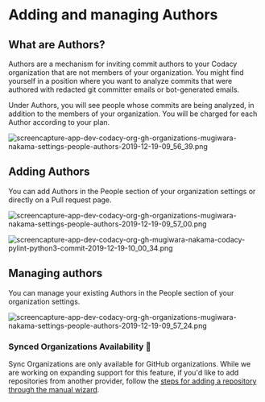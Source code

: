 # Adding and managing Authors

## What are Authors?

Authors are a mechanism for inviting commit authors to your Codacy organization that are not members of your organization. You might find yourself in a position where you want to analyze commits that were authored with redacted git committer emails or bot-generated emails.

Under Authors, you will see people whose commits are being analyzed, in addition to the members of your organization. You will be charged for each Author according to your plan.

![screencapture-app-dev-codacy-org-gh-organizations-mugiwara-nakama-settings-people-authors-2019-12-19-09\_56\_39.png](/images/screencapture-app-dev-codacy-org-gh-organizations-mugiwara-nakama-settings-people-authors-2019-12-19-09_56_39.png)


## Adding Authors

You can add Authors in the People section of your organization settings or directly on a Pull request page.

![screencapture-app-dev-codacy-org-gh-organizations-mugiwara-nakama-settings-people-authors-2019-12-19-09\_57\_00.png](/images/screencapture-app-dev-codacy-org-gh-organizations-mugiwara-nakama-settings-people-authors-2019-12-19-09_57_00.png)


![screencapture-app-dev-codacy-org-gh-mugiwara-nakama-codacy-pylint-python3-commit-2019-12-19-10\_00\_34.png](/images/screencapture-app-dev-codacy-org-gh-mugiwara-nakama-codacy-pylint-python3-commit-2019-12-19-10_00_34.png)


## Managing authors

You can manage your existing Authors in the People section of your organization settings.

![screencapture-app-dev-codacy-org-gh-organizations-mugiwara-nakama-settings-people-authors-2019-12-19-09\_57\_24.png](/images/screencapture-app-dev-codacy-org-gh-organizations-mugiwara-nakama-settings-people-authors-2019-12-19-09_57_24.png)


### Synced Organizations Availability 🚧

Sync Organizations are only available for GitHub organizations. While we are working on expanding support for this feature, if you'd like to add repositories from another provider, follow the [steps for adding a repository through the manual wizard](https://support.codacy.com/hc/en-us/articles/207278449).
